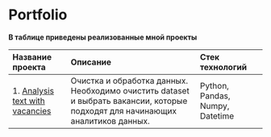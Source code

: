 # Portfolio  
**В таблице приведены реализованные мной проекты**
  
  |Название проекта   | Описание          |Стек технологий       |
  |:------------------|:------------------|:---------------------|
  |1.	[Analysis text with vacancies](https://github.com/Moltotatto/Portfolio/tree/main "HR Data cleaning.ipynb")| Очистка и обработка данных.  Необходимо очистить dataset и выбрать вакансии, которые подходят для начинающих аналитиков данных.|Python, Pandas, Numpy, Datetime|
